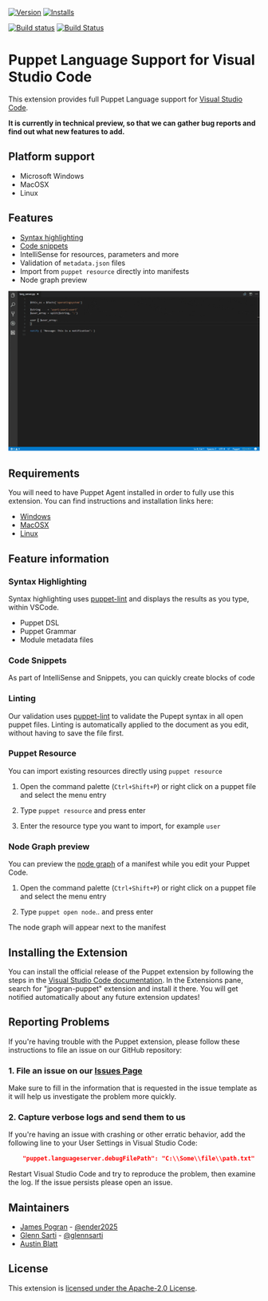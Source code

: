 
[![Version](https://vsmarketplacebadge.apphb.com/version-short/jpogran.puppet-vscode.svg)](https://marketplace.visualstudio.com/items?itemName=jpogran.puppet-vscode) [![Installs](https://vsmarketplacebadge.apphb.com/installs/jpogran.puppet-vscode.svg)](https://marketplace.visualstudio.com/items?itemName=jpogran.puppet-vscode)

[![Build status](https://ci.appveyor.com/api/projects/status/kwt06e0lgs70us4c/branch/master?svg=true)](https://ci.appveyor.com/project/jpogran/puppet-vscode) [![Build Status](https://travis-ci.org/jpogran/puppet-vscode.svg?branch=master)](https://travis-ci.org/jpogran/puppet-vscode)

# Puppet Language Support for Visual Studio Code

This extension provides full Puppet Language support for [Visual Studio Code](https://code.visualstudio.com/).

**It is currently in technical preview, so that we can gather bug reports and find out what new features to add.**

## Platform support

- Microsoft Windows
- MacOSX
- Linux

## Features

- [Syntax highlighting](#Syntax_Highlighting)
- [Code snippets](#Code_snippets)
- IntelliSense for resources, parameters and more
- Validation of `metadata.json` files
- Import from `puppet resource` directly into manifests
- Node graph preview


![Example of features](docs/assets/language_server.gif)

## Requirements

You will need to have Puppet Agent installed in order to fully use this extension. You can find instructions and installation links here:

* [Windows](https://docs.puppet.com/puppet/4.10/install_windows.html)
* [MacOSX](https://docs.puppet.com/puppet/4.10/install_osx.html)
* [Linux](https://docs.puppet.com/puppet/4.10/install_linux.html)

## Feature information

### Syntax Highlighting

Syntax highlighting uses [puppet-lint](https://github.com/rodjek/puppet-lint) and displays the results as you type, within VSCode.

- Puppet DSL
- Puppet Grammar
- Module metadata files

### Code Snippets

As part of IntelliSense and Snippets, you can quickly create blocks of code

### Linting

Our validation uses [puppet-lint](https://github.com/rodjek/puppet-lint) to validate the Pupept syntax in all open puppet files. Linting is automatically applied to the document as you edit, without having to save the file first.

### Puppet Resource

You can import existing resources directly using `puppet resource`

1. Open the command palette (`Ctrl+Shift+P`) or right click on a puppet file and select the menu entry

2. Type `puppet resource` and press enter

3. Enter the resource type you want to import, for example `user`

### Node Graph preview

You can preview the [node graph](https://puppet.com/blog/visualize-your-infrastructure-models) of a manifest while you edit your Puppet Code.

1. Open the command palette (`Ctrl+Shift+P`) or right click on a puppet file and select the menu entry

2. Type `puppet open node`.. and press enter

The node graph will appear next to the manifest

## Installing the Extension

You can install the official release of the Puppet extension by following the steps
in the [Visual Studio Code documentation](https://code.visualstudio.com/docs/editor/extension-gallery).
In the Extensions pane, search for "jpogran-puppet" extension and install it there.  You will
get notified automatically about any future extension updates!

## Reporting Problems

If you're having trouble with the Puppet extension, please follow these instructions
to file an issue on our GitHub repository:

### 1. File an issue on our [Issues Page](https://github.com/jpogran/puppet-vscode/issues)

Make sure to fill in the information that is requested in the issue template as it
will help us investigate the problem more quickly.

### 2. Capture verbose logs and send them to us

If you're having an issue with crashing or other erratic behavior, add the following
line to your User Settings in Visual Studio Code:

```json
    "puppet.languageserver.debugFilePath": "C:\\Some\\file\\path.txt"
```

Restart Visual Studio Code and try to reproduce the problem, then examine the log. If the issue persists please open an issue.

## Maintainers

- [James Pogran](https://github.com/jpogran) - [@ender2025](http://twitter.com/ender2025)
- [Glenn Sarti](https://github.com/glennsarti) - [@glennsarti](http://twitter.com/glennsarti)
- [Austin Blatt](https://github.com/austb)

## License

This extension is [licensed under the Apache-2.0 License](LICENSE.txt).